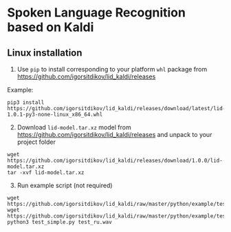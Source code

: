 # Spoken Language Recognition based on Kaldi


## Linux installation
1. Use `pip` to install corresponding to your platform `whl` package from https://github.com/igorsitdikov/lid_kaldi/releases

Example:
```
pip3 install https://github.com/igorsitdikov/lid_kaldi/releases/download/latest/lid-1.0.1-py3-none-linux_x86_64.whl
```

2. Download `lid-model.tar.xz` model from https://github.com/igorsitdikov/lid_kaldi/releases and unpack to your project folder
```
wget https://github.com/igorsitdikov/lid_kaldi/releases/download/1.0.0/lid-model.tar.xz
tar -xvf lid-model.tar.xz
```
3. Run example script (not required)
```
wget https://github.com/igorsitdikov/lid_kaldi/raw/master/python/example/test_simple.py
wget https://github.com/igorsitdikov/lid_kaldi/raw/master/python/example/test_ru.wav
python3 test_simple.py test_ru.wav
```
